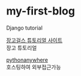 # my-first-blog
Django tutorial

[장고걸스 튜토리얼 사이트](https://tutorial.djangogirls.org/ko/)  
장고 튜토리얼  

[pythonanywhere](https://www.pythonanywhere.com/)  
호스팅하여 외부접근가능  
